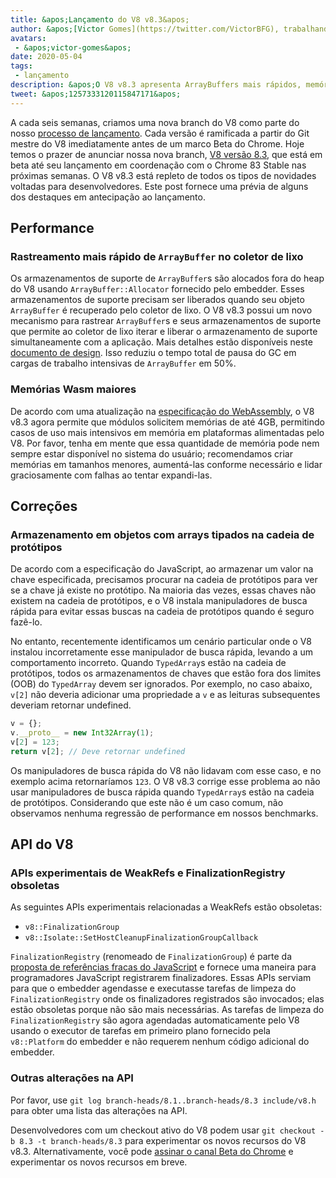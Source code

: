 ```yaml
---
title: &apos;Lançamento do V8 v8.3&apos;
author: &apos;[Victor Gomes](https://twitter.com/VictorBFG), trabalhando em segurança de casa&apos;
avatars:
 - &apos;victor-gomes&apos;
date: 2020-05-04
tags:
 - lançamento
description: &apos;O V8 v8.3 apresenta ArrayBuffers mais rápidos, memórias Wasm maiores e APIs obsoletas.&apos;
tweet: &apos;1257333120115847171&apos;
---
```


A cada seis semanas, criamos uma nova branch do V8 como parte do nosso [processo de lançamento](https://v8.dev/docs/release-process). Cada versão é ramificada a partir do Git mestre do V8 imediatamente antes de um marco Beta do Chrome. Hoje temos o prazer de anunciar nossa nova branch, [V8 versão 8.3](https://chromium.googlesource.com/v8/v8.git/+log/branch-heads/8.3), que está em beta até seu lançamento em coordenação com o Chrome 83 Stable nas próximas semanas. O V8 v8.3 está repleto de todos os tipos de novidades voltadas para desenvolvedores. Este post fornece uma prévia de alguns dos destaques em antecipação ao lançamento.

<!--truncate-->
## Performance

### Rastreamento mais rápido de `ArrayBuffer` no coletor de lixo

Os armazenamentos de suporte de `ArrayBuffer`s são alocados fora do heap do V8 usando `ArrayBuffer::Allocator` fornecido pelo embedder. Esses armazenamentos de suporte precisam ser liberados quando seu objeto `ArrayBuffer` é recuperado pelo coletor de lixo. O V8 v8.3 possui um novo mecanismo para rastrear `ArrayBuffer`s e seus armazenamentos de suporte que permite ao coletor de lixo iterar e liberar o armazenamento de suporte simultaneamente com a aplicação. Mais detalhes estão disponíveis neste [documento de design](https://docs.google.com/document/d/1-ZrLdlFX1nXT3z-FAgLbKal1gI8Auiaya_My-a0UJ28/edit#heading=h.gfz6mi5p212e). Isso reduziu o tempo total de pausa do GC em cargas de trabalho intensivas de `ArrayBuffer` em 50%.

### Memórias Wasm maiores

De acordo com uma atualização na [especificação do WebAssembly](https://webassembly.github.io/spec/js-api/index.html#limits), o V8 v8.3 agora permite que módulos solicitem memórias de até 4GB, permitindo casos de uso mais intensivos em memória em plataformas alimentadas pelo V8. Por favor, tenha em mente que essa quantidade de memória pode nem sempre estar disponível no sistema do usuário; recomendamos criar memórias em tamanhos menores, aumentá-las conforme necessário e lidar graciosamente com falhas ao tentar expandi-las.

## Correções

### Armazenamento em objetos com arrays tipados na cadeia de protótipos

De acordo com a especificação do JavaScript, ao armazenar um valor na chave especificada, precisamos procurar na cadeia de protótipos para ver se a chave já existe no protótipo. Na maioria das vezes, essas chaves não existem na cadeia de protótipos, e o V8 instala manipuladores de busca rápida para evitar essas buscas na cadeia de protótipos quando é seguro fazê-lo.

No entanto, recentemente identificamos um cenário particular onde o V8 instalou incorretamente esse manipulador de busca rápida, levando a um comportamento incorreto. Quando `TypedArray`s estão na cadeia de protótipos, todos os armazenamentos de chaves que estão fora dos limites (OOB) do `TypedArray` devem ser ignorados. Por exemplo, no caso abaixo, `v[2]` não deveria adicionar uma propriedade a `v` e as leituras subsequentes deveriam retornar undefined.

```js
v = {};
v.__proto__ = new Int32Array(1);
v[2] = 123;
return v[2]; // Deve retornar undefined
```

Os manipuladores de busca rápida do V8 não lidavam com esse caso, e no exemplo acima retornaríamos `123`. O V8 v8.3 corrige esse problema ao não usar manipuladores de busca rápida quando `TypedArray`s estão na cadeia de protótipos. Considerando que este não é um caso comum, não observamos nenhuma regressão de performance em nossos benchmarks.

## API do V8

### APIs experimentais de WeakRefs e FinalizationRegistry obsoletas

As seguintes APIs experimentais relacionadas a WeakRefs estão obsoletas:

- `v8::FinalizationGroup`
- `v8::Isolate::SetHostCleanupFinalizationGroupCallback`

`FinalizationRegistry` (renomeado de `FinalizationGroup`) é parte da [proposta de referências fracas do JavaScript](https://v8.dev/features/weak-references) e fornece uma maneira para programadores JavaScript registrarem finalizadores. Essas APIs serviam para que o embedder agendasse e executasse tarefas de limpeza do `FinalizationRegistry` onde os finalizadores registrados são invocados; elas estão obsoletas porque não são mais necessárias. As tarefas de limpeza do `FinalizationRegistry` são agora agendadas automaticamente pelo V8 usando o executor de tarefas em primeiro plano fornecido pela `v8::Platform` do embedder e não requerem nenhum código adicional do embedder.

### Outras alterações na API

Por favor, use `git log branch-heads/8.1..branch-heads/8.3 include/v8.h` para obter uma lista das alterações na API.

Desenvolvedores com um checkout ativo do V8 podem usar `git checkout -b 8.3 -t branch-heads/8.3` para experimentar os novos recursos do V8 v8.3. Alternativamente, você pode [assinar o canal Beta do Chrome](https://www.google.com/chrome/browser/beta.html) e experimentar os novos recursos em breve.
